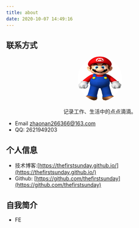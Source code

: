 ```yaml
---
title: about
date: 2020-10-07 14:49:16
---
```


## 联系方式

<div align="center"><img src="/images/avatar.jpeg" width="120" height="120" style="border-radius:50%" title="avator" alt="avator"/></div>
<p align="center">记录工作、生活中的点点滴滴。</p>

- Email zhaonan266366@163.com
- QQ: 2621949203
## 个人信息

- 技术博客:[https://thefirstsunday.github.io/](https://thefirstsunday.github.io/)
- Github: [https://github.com/thefirstsunday](https://github.com/thefirstsunday)

## 自我简介

- FE